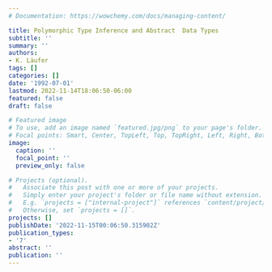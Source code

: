 ```yaml
---
# Documentation: https://wowchemy.com/docs/managing-content/

title: Polymorphic Type Inference and Abstract  Data Types
subtitle: ''
summary: ''
authors:
- K. Läufer
tags: []
categories: []
date: '1992-07-01'
lastmod: 2022-11-14T18:06:50-06:00
featured: false
draft: false

# Featured image
# To use, add an image named `featured.jpg/png` to your page's folder.
# Focal points: Smart, Center, TopLeft, Top, TopRight, Left, Right, BottomLeft, Bottom, BottomRight.
image:
  caption: ''
  focal_point: ''
  preview_only: false

# Projects (optional).
#   Associate this post with one or more of your projects.
#   Simply enter your project's folder or file name without extension.
#   E.g. `projects = ["internal-project"]` references `content/project/deep-learning/index.md`.
#   Otherwise, set `projects = []`.
projects: []
publishDate: '2022-11-15T00:06:50.315902Z'
publication_types:
- '7'
abstract: ''
publication: ''
---
```


